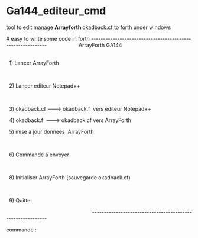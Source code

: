# Ga144_editeur_cmd
<p>tool to edit manage <b>Arrayforth </b> okadback.cf to forth  under windows</p>
# easy to write some code in forth 
-----------------------------------------------------------
                     ArrayForth  GA144                      
                                                           
<p>  1) Lancer ArrayForth   </p>                              
<p>  2) Lancer editeur Notepad++ </p>                             
<p>  3) okadback.cf ---> okadback.f  vers editeur Notepad++  </p> 
<p>  4) okadback.f  ---> okadback.cf vers ArrayForth   </p>
<p>  5) mise a jour donnees  ArrayForth   </p>                                      
                                                           
<p>  6) Commande a envoyer  </p>                                                     
                                                           
<p>  8) Initialiser ArrayForth (sauvegarde okadback.cf)  </p>          
                                                           
<p>  9) Quitter   </p>                                                            
-----------------------------------------------------------

<p>commande : </p>

